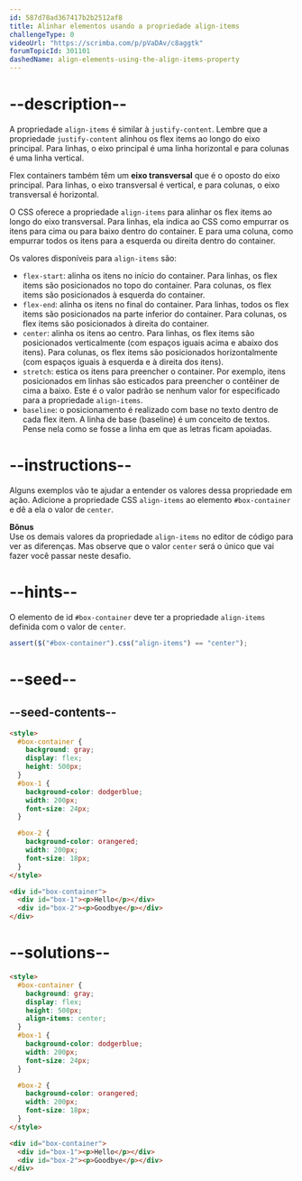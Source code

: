 ```yaml
---
id: 587d78ad367417b2b2512af8
title: Alinhar elementos usando a propriedade align-items
challengeType: 0
videoUrl: "https://scrimba.com/p/pVaDAv/c8aggtk"
forumTopicId: 301101
dashedName: align-elements-using-the-align-items-property
---
```


# --description--

A propriedade `align-items` é similar à `justify-content`. Lembre que a propriedade `justify-content` alinhou os flex items ao longo do eixo principal. Para linhas, o eixo principal é uma linha horizontal e para colunas é uma linha vertical.

Flex containers também têm um **eixo transversal** que é o oposto do eixo principal. Para linhas, o eixo transversal é vertical, e para colunas, o eixo transversal é horizontal.

O CSS oferece a propriedade `align-items` para alinhar os flex items ao longo do eixo transversal. Para linhas, ela indica ao CSS como empurrar os itens para cima ou para baixo dentro do container. E para uma coluna, como empurrar todos os itens para a esquerda ou direita dentro do container.

Os valores disponíveis para `align-items` são:

<ul><li><code>flex-start</code>: alinha os itens no início do container. Para linhas, os flex items são posicionados no topo do container. Para colunas, os flex items são posicionados à esquerda do container.</li><li><code>flex-end</code>: alinha os itens no final do container. Para linhas, todos os flex items são posicionados na parte inferior do container. Para colunas, os flex items são posicionados à direita do container.</li><li><code>center</code>: alinha os itens ao centro. Para linhas, os flex items são posicionados verticalmente (com espaços iguais acima e abaixo dos itens). Para colunas, os flex items são posicionados horizontalmente (com espaços iguais à esquerda e à direita dos itens).</li><li><code>stretch</code>: estica os itens para preencher o container. Por exemplo, itens posicionados em linhas são esticados para preencher o contêiner de cima a baixo. Este é o valor padrão se nenhum valor for especificado para a propriedade <code>align-items</code>.</li><li><code>baseline</code>: o posicionamento é realizado com base no texto dentro de cada flex item. A linha de base (baseline) é um conceito de textos. Pense nela como se fosse a linha em que as letras ficam apoiadas.</li></ul>

# --instructions--

Alguns exemplos vão te ajudar a entender os valores dessa propriedade em ação. Adicione a propriedade CSS `align-items` ao elemento `#box-container` e dê a ela o valor de `center`.

**Bônus**  
Use os demais valores da propriedade `align-items` no editor de código para ver as diferenças. Mas observe que o valor `center` será o único que vai fazer você passar neste desafio.

# --hints--

O elemento de id `#box-container` deve ter a propriedade `align-items` definida com o valor de `center`.

```js
assert($("#box-container").css("align-items") == "center");
```

# --seed--

## --seed-contents--

```html
<style>
  #box-container {
    background: gray;
    display: flex;
    height: 500px;
  }
  #box-1 {
    background-color: dodgerblue;
    width: 200px;
    font-size: 24px;
  }

  #box-2 {
    background-color: orangered;
    width: 200px;
    font-size: 18px;
  }
</style>

<div id="box-container">
  <div id="box-1"><p>Hello</p></div>
  <div id="box-2"><p>Goodbye</p></div>
</div>
```

# --solutions--

```html
<style>
  #box-container {
    background: gray;
    display: flex;
    height: 500px;
    align-items: center;
  }
  #box-1 {
    background-color: dodgerblue;
    width: 200px;
    font-size: 24px;
  }

  #box-2 {
    background-color: orangered;
    width: 200px;
    font-size: 18px;
  }
</style>

<div id="box-container">
  <div id="box-1"><p>Hello</p></div>
  <div id="box-2"><p>Goodbye</p></div>
</div>
```
